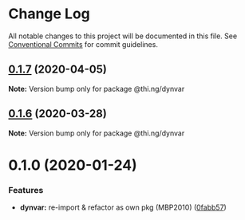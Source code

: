 # Change Log

All notable changes to this project will be documented in this file.
See [Conventional Commits](https://conventionalcommits.org) for commit guidelines.

## [0.1.7](https://github.com/thi-ng/umbrella/compare/@thi.ng/dynvar@0.1.6...@thi.ng/dynvar@0.1.7) (2020-04-05)

**Note:** Version bump only for package @thi.ng/dynvar





## [0.1.6](https://github.com/thi-ng/umbrella/compare/@thi.ng/dynvar@0.1.5...@thi.ng/dynvar@0.1.6) (2020-03-28)

**Note:** Version bump only for package @thi.ng/dynvar





# 0.1.0 (2020-01-24)

### Features

* **dynvar:** re-import & refactor as own pkg (MBP2010) ([0fabb57](https://github.com/thi-ng/umbrella/commit/0fabb57f386ad92ce81970c53d02993a8fb102c0))
